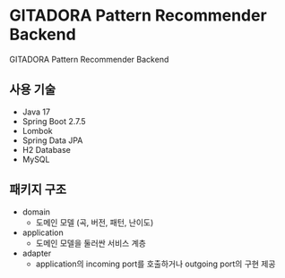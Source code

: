 # GITADORA Pattern Recommender Backend
GITADORA Pattern Recommender Backend

## 사용 기술
- Java 17
- Spring Boot 2.7.5
- Lombok
- Spring Data JPA
- H2 Database
- MySQL

## 패키지 구조
- domain
  - 도메인 모델 (곡, 버전, 패턴, 난이도)
- application
  - 도메인 모델을 둘러싼 서비스 계층
- adapter
  - application의 incoming port를 호출하거나 outgoing port의 구현 제공